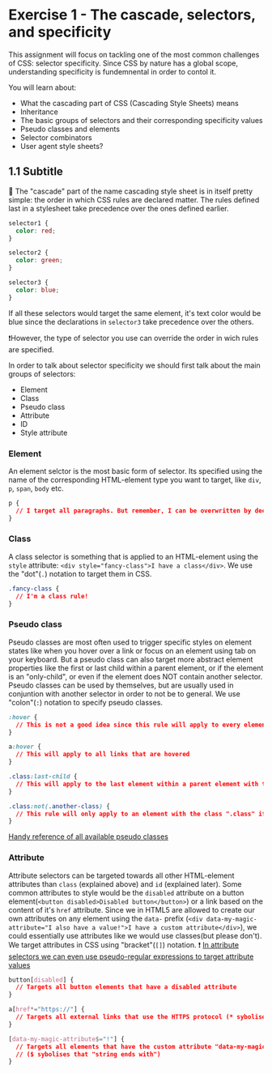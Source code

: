 # Exercise 1 - The cascade, selectors, and specificity
This assignment will focus on tackling one of the most common challenges of CSS: selector specificity. Since CSS by nature has a global scope, understanding specificity is fundemnental in order to contol it.

You will learn about:
- What the cascading part of CSS (Cascading Style Sheets) means
- Inheritance
- The basic groups of selectors and their corresponding specificity values
- Pseudo classes and elements
- Selector combinators
- User agent style sheets?

## 1.1 Subtitle
:book: The "cascade" part of the name cascading style sheet is in itself pretty simple: the order in which CSS rules are declared matter. The rules defined last in a stylesheet take precedence over the ones defined earlier.
```css
selector1 {
  color: red;
}

selector2 {
  color: green;
}

selector3 {
  color: blue;
}
```
If all these selectors would target the same element, it's text color would be blue since the declarations in `selector3` take precedence over the others.

:exclamation:However, the type of selector you use can override the order in wich rules are specified.

In order to talk about selector specificity we should first talk about the main groups of selectors:

- Element
- Class
- Pseudo class
- Attribute
- ID
- Style attribute

### Element
An element selctor is the most basic form of selector. Its specified using the name of the corresponding HTML-element type you want to target, like `div`, `p`, `span`, `body` etc.
```css
p {
  // I target all paragraphs. But remember, I can be overwritten by declarations later in the style sheet
}
```
### Class
A class selector is something that is applied to an HTML-element using the `style` attribute: `<div style="fancy-class">I have a class</div>`. We use the "dot"(`.`) notation to target them in CSS.
```css
.fancy-class {
  // I'm a class rule!
}
```
### Pseudo class
Pseudo classes are most often used to trigger specific styles on element states like when you hover over a link or focus on an element using tab on your keyboard. But a pseudo class can also target more abstract element properties like the first or last child within a parent element, or if the element is an "only-child", or even if the element does NOT contain another selector. Pseudo classes can be used by themselves, but are usually used in conjuntion with another selector in order to not be to general. We use "colon"(`:`) notation to specify pseudo classes.
```css
:hover {
  // This is not a good idea since this rule will apply to every element that you hover, including the html document itself
}

a:hover {
  // This will apply to all links that are hovered
}

.class:last-child {
  // This will apply to the last element within a parent element with the class ".class"
}

.class:not(.another-class) {
  // This rule will only apply to an element with the class ".class" if it does NOT also have the class ".another-class"
}
```
[Handy reference of all available pseudo classes](https://developer.mozilla.org/en-US/docs/Web/CSS/Pseudo-classes)
### Attribute
Attribute selectors can be targeted towards all other HTML-element attributes than `class` (explained above) and `id` (explained later). Some common attributes to style would be the `disabled` attribute on a button element(`<button disabled>Disabled button</button>`) or a link based on the content of it's `href` attribute. Since we in HTML5 are allowed to create our own attributes on any element using the `data-` prefix (`<div data-my-magic-attribute="I also have a value!">I have a custom attribute</div>`), we could essentially use attributes like we would use classes(but please don't). We target attributes in CSS using "bracket"(`[]`) notation.
:exclamation: [In attribute selectors we can even use pseudo-regular expressions to target attribute values](https://css-tricks.com/attribute-selectors/)
```css
button[disabled] {
  // Targets all button elements that have a disabled attribute
}

a[href*="https://"] {
  // Targets all external links that use the HTTPS protocol (* sybolises that "string starts with")
}

[data-my-magic-attribute$="!"] {
  // Targets all elements that have the custom attribute "data-my-magic-attribute" that has a value that ends with an exclamation point
  // ($ sybolises that "string ends with")
}
```

